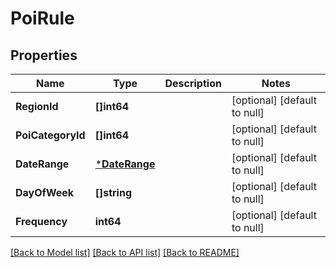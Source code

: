 # PoiRule

## Properties
Name | Type | Description | Notes
------------ | ------------- | ------------- | -------------
**RegionId** | **[]int64** |  | [optional] [default to null]
**PoiCategoryId** | **[]int64** |  | [optional] [default to null]
**DateRange** | [***DateRange**](date_range.md) |  | [optional] [default to null]
**DayOfWeek** | **[]string** |  | [optional] [default to null]
**Frequency** | **int64** |  | [optional] [default to null]

[[Back to Model list]](../README.md#documentation-for-models) [[Back to API list]](../README.md#documentation-for-api-endpoints) [[Back to README]](../README.md)


